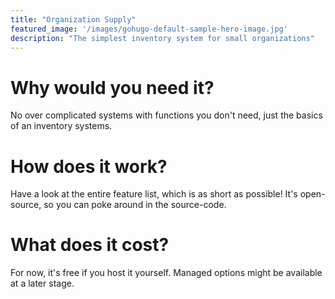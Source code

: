 ```yaml
---
title: "Organization Supply"
featured_image: '/images/gohugo-default-sample-hero-image.jpg'
description: "The simplest inventory system for small organizations"
---
```


# Why would you need it?

No over complicated systems with functions you don't need, just the basics of an inventory systems.

# How does it work?

Have a look at the entire feature list, which is as short as possible! It's open-source, so you can poke around in the source-code. 

# What does it cost?

For now, it's free if you host it yourself. Managed options might be available at a later stage.